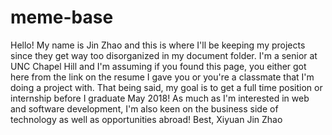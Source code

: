 # meme-base
Hello! 
My name is Jin Zhao and this is where I'll be keeping my projects since they get way too disorganized in my document folder. I'm a senior at UNC Chapel Hill and I'm assuming if you found this page, you either got here from the link on the resume I gave you or you're a classmate that I'm doing a project with. That being said, my goal is to get a full time position or internship before I graduate May 2018! As much as I'm interested in web and software development, I'm also keen on the business side of technology as well as opportunities abroad!
Best,
Xiyuan Jin Zhao
